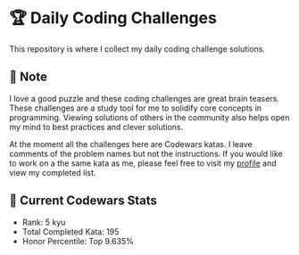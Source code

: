 # :trophy: Daily Coding Challenges

This repository is where I collect my daily coding challenge solutions.

## :notebook: Note

I love a good puzzle and these coding challenges are great brain teasers. These challenges are a study tool for me to solidify core concepts in programming. Viewing solutions of others in the community also helps open my mind to best practices and clever solutions. 

At the moment all the challenges here are Codewars katas. I leave comments of the problem names but not the instructions. If you would like to work on a the same kata as me, please feel free to visit my [profile](https://www.codewars.com/users/timleungtech/completed) and view my completed list.

## :medal_sports: Current Codewars Stats

* Rank: 5 kyu
* Total Completed Kata: 195
* Honor Percentile: Top 9.635%
